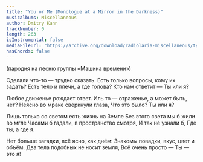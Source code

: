 ```yaml
---
title: "You or Me (Monologue at a Mirror in the Darkness)"
musicalbums: Miscellaneous
author: Dmitry Kann
trackNumber: 0
length: 263
isInstrumental: false
mediaFileUrl: "https://archive.org/download/radiolaria-miscellaneous/ty_ili_ya.mp3"
hasChords: false
---
```


(пародия на песню группы «Машина времени»)

Сделали что-то — трудно сказать.
Есть только вопросы, кому их задать?
Есть тело и плечи, а где голова?
Кто нам ответит —
Ты или я?

Любое движенье рождает ответ.
Иль то — отраженье, а может быть, нет?
Неясно во мраке сверкнули глаза,
Что это было?
Ты или я?

Лишь только со светом есть жизнь на Земле
Без этого света мы б жили во мгле
Часами б гадали, в пространство смотря,
И так не узнали б,
Где ты, а где я.

Нет больше загадки, всё ясно, как днём:
Знакомы повадки, вкус, цвет и объём.
Два тела подобных не носит земля,
Всё очень просто —
Ты — это я!

